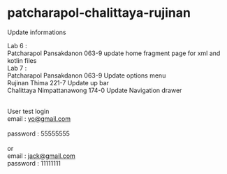 # patcharapol-chalittaya-rujinan

Update informations

Lab 6 :
</br>Patcharapol Pansakdanon 063-9 update home fragment page for xml and kotlin files 
</br>Lab 7 :
</br>Patcharapol Pansakdanon 063-9 Update options menu
</br> Rujinan Thima 221-7 Update up bar
</br> Chalittaya Nimpattanawong 174-0 Update Navigation drawer
</br>
</br>


User test login
</br>email : yo@gmail.com  
</br>password : 55555555
</br>
</br>or
</br>email : jack@gmail.com
</br>password : 11111111
